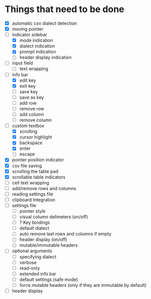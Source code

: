 # Things that need to be done

- [x] automatic csv dialect detection
- [x] moving pointer
- [ ] indicator sidebar
	- [x] mode indication
	- [x] dialect indication
	- [x] prompt indication
	- [ ] header display indication
- [ ] input field
	- [ ] text wrapping
- [ ] info bar
	- [x] edit key
	- [x] exit key
	- [ ] save key
	- [ ] save as key
	- [ ] add row
	- [ ] remove row
	- [ ] add column
	- [ ] remove column
- [ ] custom textbox
	- [x] scrolling
	- [x] cursor highlight
	- [x] backspace
	- [x] enter
	- [ ] escape
- [x] pointer position indicator
- [x] csv file saving
- [x] scrolling the table pad
- [x] scrollable table indicators
- [ ] cell text wrapping
- [ ] add/remove rows and columns
- [ ] reading settings file
- [ ] clipboard Integration
- [ ] settings file
	- [ ] pointer style
	- [ ] visual column delimeters (on/off)
	- [ ] ? Key bindings
	- [ ] default dialect
	- [ ] auto remove last rows and columns if empty
	- [ ] header display (on/off)
	- [ ] mutable/immutable headers
- [ ] optional arguments
	- [ ] specifying dialect
	- [ ] verbose
	- [ ] read-only
	- [ ] extended info bar
	- [ ] default settings (safe mode)
	- [ ] force mutable headers (only if they are immutable by default)
- [ ] header display
